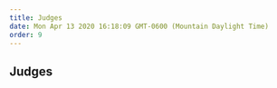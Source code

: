 ```yaml
---
title: Judges
date: Mon Apr 13 2020 16:18:09 GMT-0600 (Mountain Daylight Time)
order: 9
---
```


## Judges